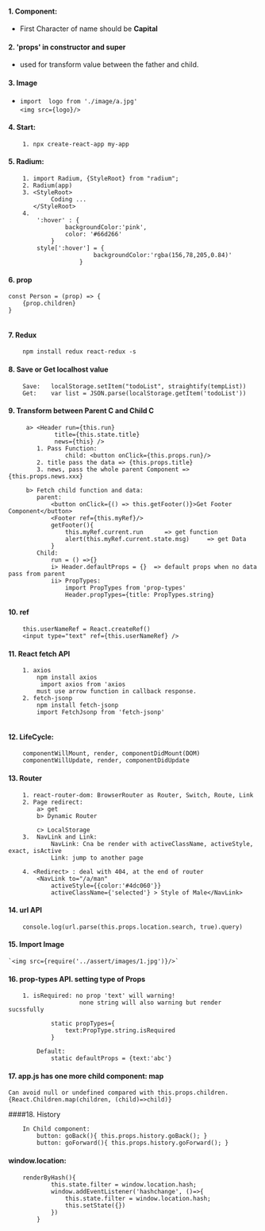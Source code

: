 #### 1. Component:
* First Character of name should be **Capital**

#### 2. 'props' in constructor and super
* used for transform value between the father and child.

#### 3. Image
*  `import  logo from './image/a.jpg'` <br>
    `<img src={logo}/>`

#### 4. Start:
```
    1. npx create-react-app my-app

```
#### 5. Radium:
```
    1. import Radium, {StyleRoot} from "radium";
    2. Radium(app)
    3. <StyleRoot>
            Coding ... 
       </StyleRoot>
    4. 
        ':hover' : {
                backgroundColor:'pink',
                color: '#66d266'
            }
        style[':hover'] = {
                        backgroundColor:'rgba(156,78,205,0.84)'
                    }
```

#### 6. prop
```
const Person = (prop) => {
    {prop.children}
}
    
```

#### 7. Redux
```
    npm install redux react-redux -s
```

#### 8. Save or Get localhost value
```
    Save:   localStorage.setItem("todoList", straightify(tempList))
    Get:    var list = JSON.parse(localStorage.getItem('todoList'))
```

#### 9. Transform between Parent C and Child C
```
     a> <Header run={this.run} 
             title={this.state.title}        
             news={this} />
        1. Pass Function: 
                child: <button onClick={this.props.run}/>
        2. title pass the data => {this.props.title}
        3. news, pass the whole parent Component => {this.props.news.xxx}
     
     b> Fetch child function and data:
        parent:
            <button onClick={() => this.getFooter()}>Get Footer Component</button>
            <Footer ref={this.myRef}/>
            getFooter(){ 
                this.myRef.current.run      => get function
                alert(this.myRef.current.state.msg)     => get Data
            }
        Child: 
            run = () =>{}
            i> Header.defaultProps = {}  => default props when no data pass from parent
            ii> PropTypes:
                import PropTypes from 'prop-types'
                Header.propTypes={title: PropTypes.string} 
```

#### 10. ref
```
    this.userNameRef = React.createRef()
    <input type="text" ref={this.userNameRef} />
```

#### 11. React fetch API
```
    1. axios
        npm install axios
         import axios from 'axios
        must use arrow function in callback response.
    2. fetch-jsonp
        npm install fetch-jsonp
        import FetchJsonp from 'fetch-jsonp'
        

```
#### 12. LifeCycle:
```
    componentWillMount, render, componentDidMount(DOM)
    componentWillUpdate, render, componentDidUpdate
```
#### 13. Router
```
    1. react-router-dom: BrowserRouter as Router, Switch, Route, Link
    2. Page redirect:
        a> get 
        b> Dynamic Router
            
        c> LocalStorage
    3.  NavLink and Link:
            NavLink: Cna be render with activeClassName, activeStyle, exact, isActive
            Link: jump to another page

    4. <Redirect> : deal with 404, at the end of router
        <NavLink to="/a/man"
            activeStyle={{color:'#4dc060'}}
            activeClassName={'selected'} > Style of Male</NavLink>
```

#### 14. url API
```
    console.log(url.parse(this.props.location.search, true).query)
```

#### 15. Import Image
    `<img src={require('../assert/images/1.jpg')}/>`

#### 16. prop-types API. setting type of Props
```
    1. isRequired: no prop 'text' will warning!
                    none string will also warning but render sucssfully
        
            static propTypes={
                text:PropType.string.isRequired
            }
        
        Default:
            static defaultProps = {text:'abc'}

```

#### 17. app.js has one more child component: map
    Can avoid null or undefined compared with this.props.children.
    {React.Children.map(children, (child)=>child)}

####18. History
```
    In Child component: 
        button: goBack(){ this.props.history.goBack(); }
        button: goForward(){ this.props.history.goForward(); }
```

#### window.location:
```
    renderByHash(){
            this.state.filter = window.location.hash;
            window.addEventListener('hashchange', ()=>{
                this.state.filter = window.location.hash;
                this.setState({})
            })
        }
```
